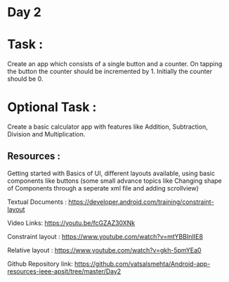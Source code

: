 # Day 2 

# Task  : 
Create an app which consists of a single button and a counter. On tapping the button the counter should be incremented by 1. Initially the counter should be 0. 

# Optional Task :
Create a basic calculator app with features like Addition, Subtraction, Division and Multiplication.


## Resources :
Getting started with Basics of UI, different layouts available, using basic components like buttons (some small advance topics like Changing shape of Components through a seperate xml file and adding scrollview)

Textual Documents :
 https://developer.android.com/training/constraint-layout

Video Links:
https://youtu.be/fcGZAZ30XNk 

Constraint layout : 
https://www.youtube.com/watch?v=mtYBBInIIE8 

Relative layout :
https://www.youtube.com/watch?v=gkh-5pmYEa0

Github Repository link: 
https://github.com/vatsalsmehta/Android-app-resources-ieee-apsit/tree/master/Day2

